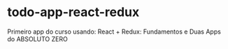 # todo-app-react-redux
Primeiro app do curso usando: React + Redux: Fundamentos e Duas Apps do ABSOLUTO ZERO
